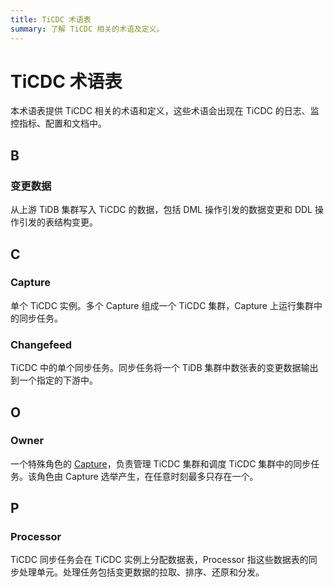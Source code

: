 ```yaml
---
title: TiCDC 术语表
summary: 了解 TiCDC 相关的术语及定义。
---
```


# TiCDC 术语表

本术语表提供 TiCDC 相关的术语和定义，这些术语会出现在 TiCDC 的日志、监控指标、配置和文档中。

## B

### 变更数据

从上游 TiDB 集群写入 TiCDC 的数据，包括 DML 操作引发的数据变更和 DDL 操作引发的表结构变更。

## C

### Capture

单个 TiCDC 实例。多个 Capture 组成一个 TiCDC 集群，Capture 上运行集群中的同步任务。

### Changefeed

TiCDC 中的单个同步任务。同步任务将一个 TiDB 集群中数张表的变更数据输出到一个指定的下游中。

## O

### Owner

一个特殊角色的 [Capture](#capture)，负责管理 TiCDC 集群和调度 TiCDC 集群中的同步任务。该角色由 Capture 选举产生，在任意时刻最多只存在一个。

## P

### Processor

TiCDC 同步任务会在 TiCDC 实例上分配数据表，Processor 指这些数据表的同步处理单元。处理任务包括变更数据的拉取、排序、还原和分发。
